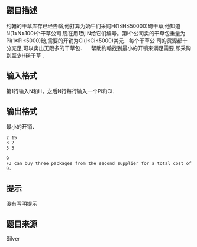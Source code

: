 


## 题目描述
约翰的干草库存已经告罄,他打算为奶牛们采购H(1≤H≤50000)磅干草,他知道N(1≤N≤100)个干草公司,现在用1到
N给它们编号。第i个公司卖的干草包重量为Pi(1≤Pi≤5000)磅,需要的开销为Ci(l≤Ci≤5000)美元．每个干草公
司的货源都十分充足,可以卖出无限多的干草包．    帮助约翰找到最小的开销来满足需要,即采购到至少H磅干草
．
## 输入格式
第1行输入N和H，之后N行每行输入一个Pi和Ci．
## 输出格式
最小的开销．

```input1
2 15
3 2
5 3

```
```output1
9
FJ can buy three packages from the second supplier for a total cost of 9.
```

## 提示
没有写明提示
## 题目来源
Silver


